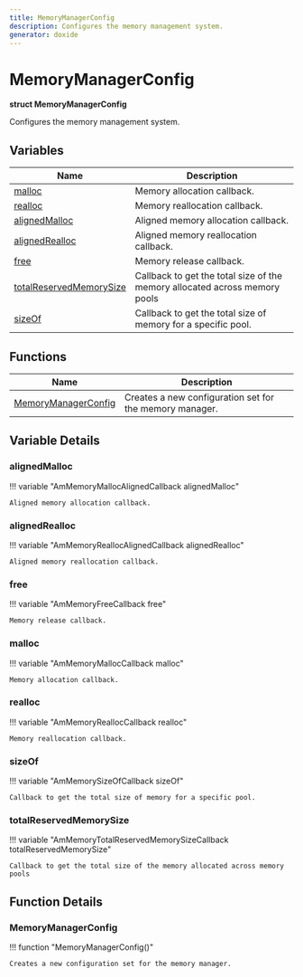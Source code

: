 ```yaml
---
title: MemoryManagerConfig
description: Configures the memory management system.
generator: doxide
---
```



# MemoryManagerConfig

**struct  MemoryManagerConfig**


Configures the memory management system.


    


## Variables

| Name | Description |
| ---- | ----------- |
| [malloc](#malloc) | Memory allocation callback.  |
| [realloc](#realloc) | Memory reallocation callback.  |
| [alignedMalloc](#alignedMalloc) | Aligned memory allocation callback.  |
| [alignedRealloc](#alignedRealloc) | Aligned memory reallocation callback.  |
| [free](#free) | Memory release callback.  |
| [totalReservedMemorySize](#totalReservedMemorySize) | Callback to get the total size of the memory allocated across memory pools |
| [sizeOf](#sizeOf) | Callback to get the total size of memory for a specific pool.  |

## Functions

| Name | Description |
| ---- | ----------- |
| [MemoryManagerConfig](#MemoryManagerConfig) | Creates a new configuration set for the memory manager.  |

## Variable Details

### alignedMalloc<a name="alignedMalloc"></a>

!!! variable "AmMemoryMallocAlignedCallback alignedMalloc"

    
    Aligned memory allocation callback.
             
    
    
    

### alignedRealloc<a name="alignedRealloc"></a>

!!! variable "AmMemoryReallocAlignedCallback alignedRealloc"

    
    Aligned memory reallocation callback.
             
    
    
    

### free<a name="free"></a>

!!! variable "AmMemoryFreeCallback free"

    
    Memory release callback.
             
    
    
    

### malloc<a name="malloc"></a>

!!! variable "AmMemoryMallocCallback malloc"

    
    Memory allocation callback.
             
    
    
    

### realloc<a name="realloc"></a>

!!! variable "AmMemoryReallocCallback realloc"

    
    Memory reallocation callback.
             
    
    
    

### sizeOf<a name="sizeOf"></a>

!!! variable "AmMemorySizeOfCallback sizeOf"

    
    Callback to get the total size of memory for a specific pool.
             
    
    
    

### totalReservedMemorySize<a name="totalReservedMemorySize"></a>

!!! variable "AmMemoryTotalReservedMemorySizeCallback totalReservedMemorySize"

    
    Callback to get the total size of the memory allocated across memory pools
    
            
    

## Function Details

### MemoryManagerConfig<a name="MemoryManagerConfig"></a>
!!! function "MemoryManagerConfig()"

    
    Creates a new configuration set for the memory manager.
             
    
    
    

